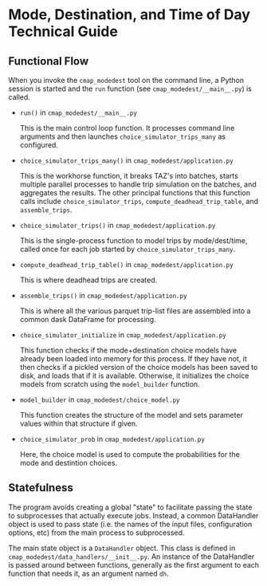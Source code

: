 # Mode, Destination, and Time of Day Technical Guide

## Functional Flow

When you invoke the `cmap_modedest` tool on the command line, a Python session
is started and the `run` function (see `cmap_modedest/__main__.py`) is called.

- `run()` in `cmap_modedest/__main__.py`
    
    This is the main control loop function.  It processes command line arguments
    and then launches `choice_simulator_trips_many` as configured.

- `choice_simulator_trips_many()` in `cmap_modedest/application.py`
  
    This is the workhorse function, it breaks TAZ's into batches, starts multiple
    parallel processes to handle trip simulation on the batches, and aggregates
    the results.  The other principal functions that this function calls include
    `choice_simulator_trips`, `compute_deadhead_trip_table`, and `assemble_trips`.

- `choice_simulator_trips()` in `cmap_modedest/application.py`
  
    This is the single-process function to model trips by mode/dest/time, called
    once for each job started by `choice_simulator_trips_many`.

- `compute_deadhead_trip_table()` in `cmap_modedest/application.py`
      
    This is where deadhead trips are created.

- `assemble_trips()` in `cmap_modedest/application.py`

    This is where all the various parquet trip-list files are assembled into
    a common dask DataFrame for processing.

- `choice_simulator_initialize` in `cmap_modedest/application.py`
    
    This function checks if the mode+destination choice models have already been
    loaded into memory for this process.  If they have not, it then checks if
    a pickled version of the choice models has been saved to disk, and loads that
    if it is available. Otherwise, it initializes the choice models from scratch
    using the `model_builder` function.

- `model_builder` in `cmap_modedest/choice_model.py`

    This function creates the structure of the model and sets parameter
    values within that structure if given.  

- `choice_simulator_prob` in `cmap_modedest/application.py`

    Here, the choice model is used to compute the probabilities for the mode and 
    destintion choices.




## Statefulness

The program avoids creating a global "state" to facilitate passing the state to 
subprocesses that actually execute jobs.  Instead, a common DataHandler object 
is used to pass state (i.e. the names of the input files, configuration options, 
etc) from the main process to subprocessed.

The main state object is a `DataHandler` object. This class is defined in 
`cmap_modedest/data_handlers/__init__.py`. An instance of the DataHandler is passed
around between functions, generally as the first argument to each function that 
needs it, as an argument named `dh`.

